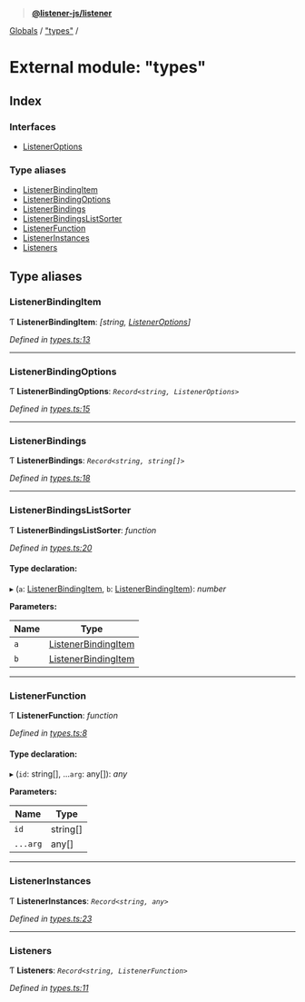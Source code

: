 > **[@listener-js/listener](../README.md)**

[Globals](../globals.md) / ["types"](_types_.md) /

# External module: "types"

## Index

### Interfaces

* [ListenerOptions](../interfaces/_types_.listeneroptions.md)

### Type aliases

* [ListenerBindingItem](_types_.md#listenerbindingitem)
* [ListenerBindingOptions](_types_.md#listenerbindingoptions)
* [ListenerBindings](_types_.md#listenerbindings)
* [ListenerBindingsListSorter](_types_.md#listenerbindingslistsorter)
* [ListenerFunction](_types_.md#listenerfunction)
* [ListenerInstances](_types_.md#listenerinstances)
* [Listeners](_types_.md#listeners)

## Type aliases

###  ListenerBindingItem

Ƭ **ListenerBindingItem**: *[string, [ListenerOptions](../interfaces/_types_.listeneroptions.md)]*

*Defined in [types.ts:13](https://github.com/listener-js/listener/blob/02261ac/src/types.ts#L13)*

___

###  ListenerBindingOptions

Ƭ **ListenerBindingOptions**: *`Record<string, ListenerOptions>`*

*Defined in [types.ts:15](https://github.com/listener-js/listener/blob/02261ac/src/types.ts#L15)*

___

###  ListenerBindings

Ƭ **ListenerBindings**: *`Record<string, string[]>`*

*Defined in [types.ts:18](https://github.com/listener-js/listener/blob/02261ac/src/types.ts#L18)*

___

###  ListenerBindingsListSorter

Ƭ **ListenerBindingsListSorter**: *function*

*Defined in [types.ts:20](https://github.com/listener-js/listener/blob/02261ac/src/types.ts#L20)*

#### Type declaration:

▸ (`a`: [ListenerBindingItem](_types_.md#listenerbindingitem), `b`: [ListenerBindingItem](_types_.md#listenerbindingitem)): *number*

**Parameters:**

Name | Type |
------ | ------ |
`a` | [ListenerBindingItem](_types_.md#listenerbindingitem) |
`b` | [ListenerBindingItem](_types_.md#listenerbindingitem) |

___

###  ListenerFunction

Ƭ **ListenerFunction**: *function*

*Defined in [types.ts:8](https://github.com/listener-js/listener/blob/02261ac/src/types.ts#L8)*

#### Type declaration:

▸ (`id`: string[], ...`arg`: any[]): *any*

**Parameters:**

Name | Type |
------ | ------ |
`id` | string[] |
`...arg` | any[] |

___

###  ListenerInstances

Ƭ **ListenerInstances**: *`Record<string, any>`*

*Defined in [types.ts:23](https://github.com/listener-js/listener/blob/02261ac/src/types.ts#L23)*

___

###  Listeners

Ƭ **Listeners**: *`Record<string, ListenerFunction>`*

*Defined in [types.ts:11](https://github.com/listener-js/listener/blob/02261ac/src/types.ts#L11)*